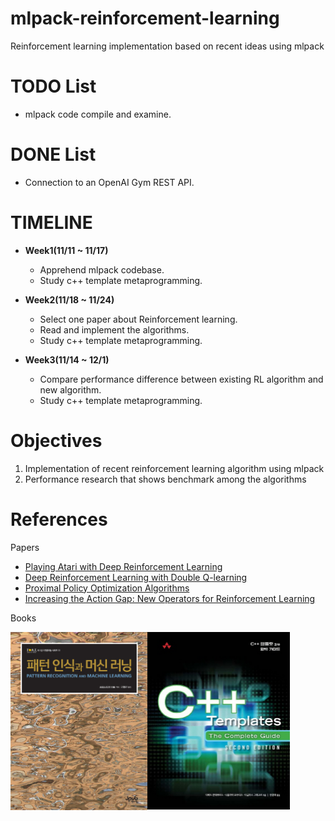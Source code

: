 # mlpack-reinforcement-learning
Reinforcement learning implementation based on recent ideas using mlpack

# TODO List
- mlpack code compile and examine.

# DONE List
- Connection to an OpenAI Gym REST API.

# TIMELINE
- <b>Week1(11/11 ~ 11/17)</b>
    - Apprehend mlpack codebase.
    - Study c++ template metaprogramming.
    
- <b>Week2(11/18 ~ 11/24)</b>
    - Select one paper about Reinforcement learning.
    - Read and implement the algorithms.
    - Study c++ template metaprogramming.

- <b>Week3(11/14 ~ 12/1)</b>
    - Compare performance difference between existing RL algorithm and new algorithm.
    - Study c++ template metaprogramming.

# Objectives
1. Implementation of recent reinforcement learning algorithm using mlpack
2. Performance research that shows benchmark among the algorithms

# References
Papers
- [Playing Atari with Deep Reinforcement Learning](https://arxiv.org/abs/1312.5602)
- [Deep Reinforcement Learning with Double Q-learning](https://arxiv.org/abs/1509.06461)
- [Proximal Policy Optimization Algorithms](https://arxiv.org/abs/1707.06347)
- [Increasing the Action Gap: New Operators for Reinforcement Learning](https://arxiv.org/abs/1512.04860)

Books
<div>
    <img align="left" img src="images/ml.jpg", width="219">
    <img align="left" img src="images/c++_template.jpg", width="228">
</div>
